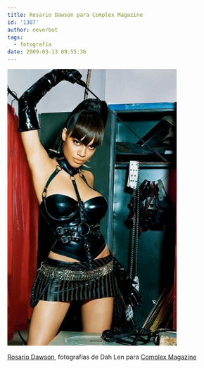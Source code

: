 ```yaml
---
title: Rosario Dawson para Complex Magazine
id: '1307'
author: neverbot
tags:
  - fotografía
date: 2009-03-13 09:55:36
---
```


![Rosario Dawson](./rosario-dawson-para-complex-magazine/rosario-dawson.png "Rosario Dawson")

[Rosario Dawson](http://www.imdb.com/name/nm0206257/), fotografías de Dah Len para [Complex Magazine](http://www.complex.com/GIRLS/Galleries/ROSARIO-DAWSON?pc=1)